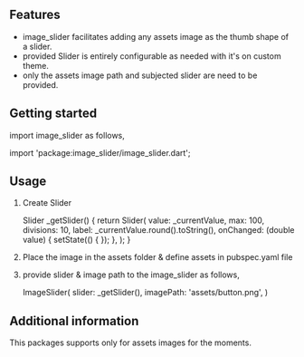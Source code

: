 <!--
This README describes the package. If you publish this package to pub.dev,
this README's contents appear on the landing page for your package.

For information about how to write a good package README, see the guide for
[writing package pages](https://dart.dev/guides/libraries/writing-package-pages).

For general information about developing packages, see the Dart guide for
[creating packages](https://dart.dev/guides/libraries/create-library-packages)
and the Flutter guide for
[developing packages and plugins](https://flutter.dev/developing-packages).
-->

## Features

* image_slider facilitates adding any assets image as the thumb shape of a slider.
* provided Slider is entirely configurable as needed with it's on custom theme.
* only the assets image path and subjected slider are need to be provided.


## Getting started

import image_slider as follows,

import 'package:image_slider/image_slider.dart';

## Usage

01. Create Slider

    Slider _getSlider() {
        return Slider(
        value: _currentValue,
        max: 100,
        divisions: 10,
        label: _currentValue.round().toString(),
        onChanged: (double value) {
            setState(() {
            });
        },
    );
    }
    
02. Place the image in the assets folder & define assets in pubspec.yaml file

03. provide slider & image path to the image_slider as follows,

    ImageSlider(
        slider: _getSlider(),
        imagePath: 'assets/button.png',
    )
    

    


## Additional information

This packages supports  only for assets images for the moments.


